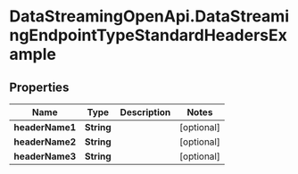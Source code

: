 # DataStreamingOpenApi.DataStreamingEndpointTypeStandardHeadersExample

## Properties

Name | Type | Description | Notes
------------ | ------------- | ------------- | -------------
**headerName1** | **String** |  | [optional] 
**headerName2** | **String** |  | [optional] 
**headerName3** | **String** |  | [optional] 



